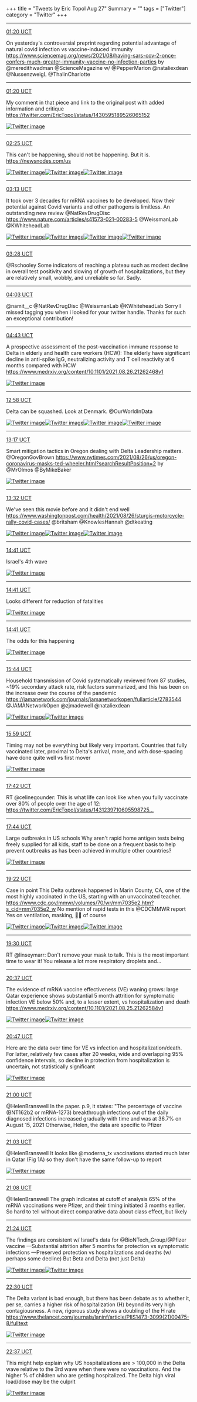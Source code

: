 +++
title = "Tweets by Eric Topol Aug 27"
Summary = ""
tags = ["Twitter"]
category = "Twitter"
+++


---

<a href="https://twitter.com/erictopol/status/1431064109663993858" target="_blank" rel="noreferer">01:20 UCT</a>

On yesterday's controversial preprint regarding potential advantage of natural covid infection vs vaccine-induced immunity https://www.sciencemag.org/news/2021/08/having-sars-cov-2-once-confers-much-greater-immunity-vaccine-no-infection-parties by @meredithwadman @ScienceMagazine w/ @PepperMarion @nataliexdean @NussenzweigL @ThalinCharlotte



---

<a href="https://twitter.com/erictopol/status/1431064113464053761" target="_blank" rel="noreferer">01:20 UCT</a>

My comment in that piece and link to the original post with added information and critique
https://twitter.com/EricTopol/status/1430595189526065152 

<a href="E9wosJgVUAEXbXE.png"  ><img src="E9wosJgVUAEXbXE.png" alt="Twitter image" ></img></a>

---

<a href="https://twitter.com/erictopol/status/1431080417851895814" target="_blank" rel="noreferer">02:25 UCT</a>

This can't be happening, should not be happening. 
But it is.
https://newsnodes.com/us 

<a href="E9w3llTUYAIsoCE.jpg"  ><img src="E9w3llTUYAIsoCE.jpg" alt="Twitter image" ></img></a><a href="E9w3totVQAMJjRB.jpg"  ><img src="E9w3totVQAMJjRB.jpg" alt="Twitter image" ></img></a><a href="E9w3o0-VIAgPkOb.jpg"  ><img src="E9w3o0-VIAgPkOb.jpg" alt="Twitter image" ></img></a>

---

<a href="https://twitter.com/erictopol/status/1431092469345636357" target="_blank" rel="noreferer">03:13 UCT</a>

It took over 3 decades for mRNA vaccines to be developed. Now their potential against Covid variants and other pathogens is limitless. An outstanding new review @NatRevDrugDisc 
https://www.nature.com/articles/s41573-021-00283-5 @WeissmanLab @KWhiteheadLab 

<a href="E9xCNa1UUAQsRuz.jpg"  ><img src="E9xCNa1UUAQsRuz.jpg" alt="Twitter image" ></img></a><a href="E9xCPdMVIAIFNrF.jpg"  ><img src="E9xCPdMVIAIFNrF.jpg" alt="Twitter image" ></img></a><a href="E9xCR00UcAArtzJ.jpg"  ><img src="E9xCR00UcAArtzJ.jpg" alt="Twitter image" ></img></a><a href="E9xCT9TVQAge8Ms.jpg"  ><img src="E9xCT9TVQAge8Ms.jpg" alt="Twitter image" ></img></a>

---

<a href="https://twitter.com/erictopol/status/1431096372778835972" target="_blank" rel="noreferer">03:28 UCT</a>

@Rschooley Some indicators of reaching a plateau such as modest decline in overall test positivity and slowing of growth of hospitalizations, but they are relatively small, wobbly, and unreliable so far. Sadly.



---

<a href="https://twitter.com/erictopol/status/1431105007613403137" target="_blank" rel="noreferer">04:03 UCT</a>

@namit__c @NatRevDrugDisc @WeissmanLab @KWhiteheadLab Sorry I missed tagging you when i looked for your twitter handle. Thanks for such an exceptional contribution!



---

<a href="https://twitter.com/erictopol/status/1431115225781071877" target="_blank" rel="noreferer">04:43 UCT</a>

A prospective assessment of the post-vaccination immune response to Delta in elderly and health care workers (HCW): The elderly have significant decline in anti-spike IgG, neutralizing activity and T cell reactivity at 6 months compared with HCW
https://www.medrxiv.org/content/10.1101/2021.08.26.21262468v1 

<a href="E9xXZa-UYAEZ7r6.jpg"  ><img src="E9xXZa-UYAEZ7r6.jpg" alt="Twitter image" ></img></a>

---

<a href="https://twitter.com/erictopol/status/1431239710605598725" target="_blank" rel="noreferer">12:58 UCT</a>

Delta can be squashed.
Look at Denmark.
@OurWorldInData 

<a href="E9zIq6eUcAM0Q7c.jpg"  ><img src="E9zIq6eUcAM0Q7c.jpg" alt="Twitter image" ></img></a><a href="E9zIsa6UUAA5-4t.jpg"  ><img src="E9zIsa6UUAA5-4t.jpg" alt="Twitter image" ></img></a><a href="E9zItnWVEAIzTJN.jpg"  ><img src="E9zItnWVEAIzTJN.jpg" alt="Twitter image" ></img></a><a href="E9zIvLxVQAYTC0w.jpg"  ><img src="E9zIvLxVQAYTC0w.jpg" alt="Twitter image" ></img></a>

---

<a href="https://twitter.com/erictopol/status/1431244584017817600" target="_blank" rel="noreferer">13:17 UCT</a>

Smart mitigation tactics in Oregon dealing with Delta
Leadership matters. @OregonGovBrown https://www.nytimes.com/2021/08/26/us/oregon-coronavirus-masks-ted-wheeler.html?searchResultPosition=2 by @MrOlmos @ByMikeBaker 

<a href="E9zMngJVgAgO92C.jpg"  ><img src="E9zMngJVgAgO92C.jpg" alt="Twitter image" ></img></a>

---

<a href="https://twitter.com/erictopol/status/1431248311583789059" target="_blank" rel="noreferer">13:32 UCT</a>

We've seen this movie before and it didn't end well
https://www.washingtonpost.com/health/2021/08/26/sturgis-motorcycle-rally-covid-cases/  @britsham @KnowlesHannah @dtkeating 

<a href="E9zPdjGUUAAkkpX.jpg"  ><img src="E9zPdjGUUAAkkpX.jpg" alt="Twitter image" ></img></a><a href="E9zPkgtVcAIwPFB.jpg"  ><img src="E9zPkgtVcAIwPFB.jpg" alt="Twitter image" ></img></a><a href="E9zPl4BVQAAqsmz.jpg"  ><img src="E9zPl4BVQAAqsmz.jpg" alt="Twitter image" ></img></a>

---

<a href="https://twitter.com/erictopol/status/1431265666296782856" target="_blank" rel="noreferer">14:41 UCT</a>

Israel's 4th wave 

<a href="E9zf5S-VUAA-vEm.jpg"  ><img src="E9zf5S-VUAA-vEm.jpg" alt="Twitter image" ></img></a>

---

<a href="https://twitter.com/erictopol/status/1431265671334150150" target="_blank" rel="noreferer">14:41 UCT</a>

Looks different for reduction of fatalities 

<a href="E9zgPnSVgAEdk3C.jpg"  ><img src="E9zgPnSVgAEdk3C.jpg" alt="Twitter image" ></img></a>

---

<a href="https://twitter.com/erictopol/status/1431265676585357315" target="_blank" rel="noreferer">14:41 UCT</a>

The odds for this happening 

<a href="E9zgWqtVcAcHarT.jpg"  ><img src="E9zgWqtVcAcHarT.jpg" alt="Twitter image" ></img></a>

---

<a href="https://twitter.com/erictopol/status/1431281506123616258" target="_blank" rel="noreferer">15:44 UCT</a>

Household transmission of Covid systematically reviewed from 87 studies, ~19% secondary attack rate, risk factors summarized, and this has been on the increase over the course of the pandemic
https://jamanetwork.com/journals/jamanetworkopen/fullarticle/2783544 @JAMANetworkOpen @zjmadewell @nataliexdean 

<a href="E9zun95VIAIxsCz.jpg"  ><img src="E9zun95VIAIxsCz.jpg" alt="Twitter image" ></img></a><a href="E9zupVUVQAIkVs0.jpg"  ><img src="E9zupVUVQAIkVs0.jpg" alt="Twitter image" ></img></a>

---

<a href="https://twitter.com/erictopol/status/1431285176101867522" target="_blank" rel="noreferer">15:59 UCT</a>

Timing may not be everything but likely very important.
Countries that fully vaccinated later, proximal to Delta's arrival, more, and with dose-spacing have done quite well vs first mover 

<a href="E9zyQN9UYAI1FLq.jpg"  ><img src="E9zyQN9UYAI1FLq.jpg" alt="Twitter image" ></img></a>

---

<a href="https://twitter.com/erictopol/status/1431311285354786816" target="_blank" rel="noreferer">17:42 UCT</a>

RT @celinegounder: This is what life can look like when you fully vaccinate over 80% of people over the age of 12: https://twitter.com/EricTopol/status/1431239710605598725…



---

<a href="https://twitter.com/erictopol/status/1431311793779920901" target="_blank" rel="noreferer">17:44 UCT</a>

Large outbreaks in US schools
Why aren't rapid home antigen tests being freely supplied for all kids, staff to be done on a frequent basis to help prevent outbreaks as has been achieved in multiple other countries? 

<a href="E90Kaq5UcAMokt8.jpg"  ><img src="E90Kaq5UcAMokt8.jpg" alt="Twitter image" ></img></a>

---

<a href="https://twitter.com/erictopol/status/1431336259113259009" target="_blank" rel="noreferer">19:22 UCT</a>

Case in point
This Delta outbreak happened in Marin County, CA, one of the most highly vaccinated in the US, starting with an unvaccinated teacher.
https://www.cdc.gov/mmwr/volumes/70/wr/mm7035e2.htm?s_cid=mm7035e2_w
No mention of rapid tests in this @CDCMMWR report
Yes on ventilation, masking, 💉💉 of course 

<a href="E90gNYqUcAM2JiA.jpg"  ><img src="E90gNYqUcAM2JiA.jpg" alt="Twitter image" ></img></a><a href="E90gRrTVIAAhZ-9.jpg"  ><img src="E90gRrTVIAAhZ-9.jpg" alt="Twitter image" ></img></a><a href="E90fSKWVUAAxocM.jpg"  ><img src="E90fSKWVUAAxocM.jpg" alt="Twitter image" ></img></a>

---

<a href="https://twitter.com/erictopol/status/1431338328113119235" target="_blank" rel="noreferer">19:30 UCT</a>

RT @linseymarr: Don't remove your mask to talk. This is the most important time to wear it! You release a lot more respiratory droplets and…



---

<a href="https://twitter.com/erictopol/status/1431355127747674112" target="_blank" rel="noreferer">20:37 UCT</a>

The evidence of mRNA vaccine effectiveness (VE) waning grows: large Qatar experience shows substantial 5 month attrition for symptomatic infection VE below 50% and, to a lesser extent, vs hospitalization and death
https://www.medrxiv.org/content/10.1101/2021.08.25.21262584v1 

<a href="E90xzZbVUAEIX1v.png"  ><img src="E90xzZbVUAEIX1v.png" alt="Twitter image" ></img></a><a href="E90xxQQUcAAsHLl.jpg"  ><img src="E90xxQQUcAAsHLl.jpg" alt="Twitter image" ></img></a>

---

<a href="https://twitter.com/erictopol/status/1431357634897055744" target="_blank" rel="noreferer">20:47 UCT</a>

Here are the data over time for VE vs infection and hospitalization/death. For latter, relatively few cases after 20 weeks, wide and overlapping 95% confidence intervals, so decline in protection from hospitalization is uncertain, not statistically significant 

<a href="E90ztUjVIAEs_7B.png"  ><img src="E90ztUjVIAEs_7B.png" alt="Twitter image" ></img></a>

---

<a href="https://twitter.com/erictopol/status/1431360928360976384" target="_blank" rel="noreferer">21:00 UCT</a>

@HelenBranswell In the paper. p.9,  it states: "The percentage of vaccine (BNT162b2 or mRNA-1273) breakthrough infections out of the daily diagnosed infections increased gradually with time and was at 36.7% on August 15, 2021
Otherwise, Helen, the data are specific to Pfizer



---

<a href="https://twitter.com/erictopol/status/1431361754055929856" target="_blank" rel="noreferer">21:03 UCT</a>

@HelenBranswell It looks like @moderna_tx vaccinations started much later in Qatar (Fig 1A) so they don't have the same follow-up to report 

<a href="E903z-bUYAIyJCu.jpg"  ><img src="E903z-bUYAIyJCu.jpg" alt="Twitter image" ></img></a>

---

<a href="https://twitter.com/erictopol/status/1431363120614686725" target="_blank" rel="noreferer">21:08 UCT</a>

@HelenBranswell The graph indicates at cutoff of analysis 65% of the mRNA vaccinations were Pfizer, and their timing initiated 3 months earlier. So hard to tell without direct comparative data about class effect, but likely



---

<a href="https://twitter.com/erictopol/status/1431367056633389058" target="_blank" rel="noreferer">21:24 UCT</a>

The findings are consistent w/ Israel's data for @BioNTech_Group/@Pfizer vaccine 
—Substantial attrition after 5 months for protection vs symptomatic infections 
—Preserved protection vs hospitalizations and deaths (w/ perhaps some decline)
But Beta and Delta (not just Delta) 

<a href="E908d_YVUAAqeAA.jpg"  ><img src="E908d_YVUAAqeAA.jpg" alt="Twitter image" ></img></a><a href="E908gdlUUAQuUdT.jpg"  ><img src="E908gdlUUAQuUdT.jpg" alt="Twitter image" ></img></a>

---

<a href="https://twitter.com/erictopol/status/1431383569574744064" target="_blank" rel="noreferer">22:30 UCT</a>

The Delta variant is bad enough, but there has been debate as to whether it, per se, carries a higher risk of hospitalization (H) beyond its very high contagiousness. A new, rigorous study shows a doubling of the H rate https://www.thelancet.com/journals/laninf/article/PIIS1473-3099(21)00475-8/fulltext 

<a href="E91FBDSVIAEe7WP.jpg"  ><img src="E91FBDSVIAEe7WP.jpg" alt="Twitter image" ></img></a>

---

<a href="https://twitter.com/erictopol/status/1431385347657662466" target="_blank" rel="noreferer">22:37 UCT</a>

This might help explain why US hospitalizations are 
&gt; 100,000 in the Delta wave relative to the 3rd wave when there were no vaccinations. And the higher % of children who are getting hospitalized.
The Delta high viral load/dose may be the culprit 

<a href="E91NSmVVcAEqzgC.jpg"  ><img src="E91NSmVVcAEqzgC.jpg" alt="Twitter image" ></img></a>